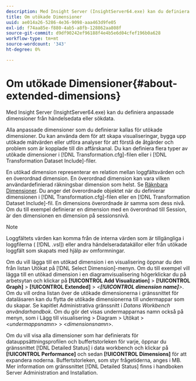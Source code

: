 ```yaml
---
description: Med Insight Server (InsightServer64.exe) kan du definiera anpassade dimensioner från händelsedata eller sökdata.
title: Om utökade Dimensioner
uuid: ae014a26-5286-4e36-9098-aaa463d9fe05
exl-id: f74aa85e-f880-4ab5-a8fb-128862aa808f
source-git-commit: d9df90242ef96188f4e4b5e6d04cfef196b0a628
workflow-type: tm+mt
source-wordcount: '343'
ht-degree: 0%

---
```


# Om utökade Dimensioner{#about-extended-dimensions}

Med Insight Server (InsightServer64.exe) kan du definiera anpassade dimensioner från händelsedata eller sökdata.

Alla anpassade dimensioner som du definierar kallas för utökade dimensioner. Du kan använda dem för att skapa visualiseringar, bygga upp utökade mätvärden eller utföra analyser för att förstå de åtgärder och problem som är kopplade till din affärskanal. Du kan definiera flera typer av utökade dimensioner i [!DNL Transformation.cfg]-filen eller i [!DNL Transformation Dataset Include]-filer.

En utökad dimension representerar en relation mellan loggfältsvärden och en överordnad dimension. En överordnad dimension kan vara vilken användardefinierad räkningsbar dimension som helst. Se [Räknbara Dimensioner](../../../home/c-dataset-const-proc/c-ex-dim/c-types-ex-dim/c-count-dim.md#concept-f28b633419494e7bbc510012dbfcc6f8). Du anger det överordnade objektet när du definierar dimensionen i [!DNL Transformation.cfg]-filen eller en [!DNL Transformation Dataset Include]-fil. En dimensions överordnade är samma som dess nivå. Om du till exempel definierar en dimension med en överordnad till Session, är den dimensionen en dimension på sessionsnivå.

>[!NOTE]
>
>Loggfältets värden kan komma från de interna värden som är tillgängliga i loggfilerna ( [!DNL .vsl]) eller andra händelseradatakällor eller från utökade loggfält som skapats med hjälp av omformningar.

Om du vill lägga till en utökad dimension i en visualisering öppnar du den från listan Utökat på [!DNL Select Dimension]-menyn. Om du till exempel vill lägga till en utökad dimension i en diagramvisualisering högerklickar du på arbetsytan och klickar på **[!UICONTROL Add Visualization]** > **[!UICONTROL Graph]** > **[!UICONTROL Extended]** > *&lt;**[!UICONTROL dimension name]**>*. Om du vill ordna listan över de utökade dimensionerna i gränssnittet för dataläsaren kan du flytta de utökade dimensionerna till undermappar som du skapar. Se kapitlet Administrativa gränssnitt i *Datans Workbench användarhandbok*. Om du gör det visas undermapparnas namn också på menyn, som i Lägg till visualisering > Diagram > Utökat > &lt;*undermappsnamn*> > &lt;*dimensionsnamn*>.

Om du vill visa alla dimensioner som har definierats för datauppsättningsprofilen och buffertstorleken för varje, öppnar du gränssnittet [!DNL Detailed Status] i data workbench och klickar på **[!UICONTROL Performance]** och sedan **[!UICONTROL Dimensions]** för att expandera noderna. Buffertstorleken, som styr frågetiderna, anges i MB. Mer information om gränssnittet [!DNL Detailed Status] finns i handboken Server Administration and Installation.
